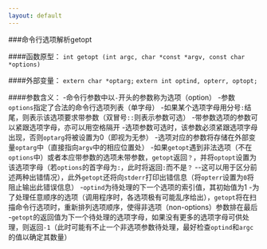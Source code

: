 ```yaml
---
layout: default
---
```

###命令行选项解析getopt

####函数原型：
`int getopt (int argc, char *const *argv, const char *options)`

####外部变量：
`extern char *optarg;`
`extern int optind, opterr, optopt;`

####参数含义：
-命令行参数中以`-`开头的参数称为选项（option）
-参数`options`指定了合法的命令行选项列表（单字母）
-如果某个选项字母用分号`:`结尾，则表示该选项要求带参数（双冒号`::`则表示参数可选）
-带参数选项的参数可以紧跟选项字母，亦可以用空格隔开
-选项参数可选时，该参数必须紧跟选项字母出现，否则`optarg`将被设置为0（即视为无参）
-选项对应的参数将存储在外部变量`optarg`中（直接指向`argv`中的相应位置处）
-如果`getopt`遇到非法选项（不在`options`中）或者本应带参数的选项未带参数，`getopt`返回`？`，并将`optopt`设置为该选项字母（若`options`的首字母为`:`，此时将返回`:`而不是`？` --这可以用于区分前述两种出错情况），此外`getopt`还将向`stderr`打印出错信息（将`opterr`设置为`0`将阻止输出此错误信息）
-`optind`为待处理的下一个选项的索引值，其初始值为1
-为了处理任意顺序的选项（调用程序时，各选项极有可能乱序给出），`getopt`将在扫描命令行选项时，重新排列选项顺序，使得非选项（non-options）参数排在最后
-`getopt`的返回值为下一个待处理的选项字母，如果没有更多的选项字母可供处理，则返回`-1`（此时可能有不止一个非选项参数待处理，最好检查`optind`和`argc`的值以确定其数量）

